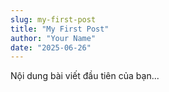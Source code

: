 ```yaml
---
slug: my-first-post
title: "My First Post"
author: "Your Name"
date: "2025-06-26"
---
```


Nội dung bài viết đầu tiên của bạn...
